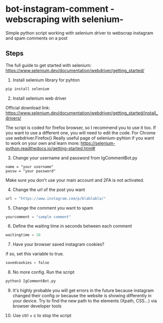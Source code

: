# bot-instagram-comment -webscraping with selenium-
Simple python script working with selenium driver to webscrap instagram and spam comments on a post

## Steps

The full guide to get started with selenium: https://www.selenium.dev/documentation/webdriver/getting_started/

1. Install selenium library for pyhton

```bash
pip install selenium
```

2. Install selenium web driver

Official download link: https://www.selenium.dev/documentation/webdriver/getting_started/install_drivers/

The script is coded for firefox browser, so I recommend you to use it too. If you want to use a different one, you will need to edit the code.
For Chrome use webdriver.Firefox()
Really useful page of selenium-pyhton if you want to work on your own and learn more: https://selenium-python.readthedocs.io/getting-started.html#

3. Change your username and password from IgCommentBot.py

```pyhton
name = "your username"
passw = "your password"
```
Make sure you don't use your main account and 2FA is not activated.

4. Change the url of the post you want

```python
url = "https://www.instagram.com/p/blablabla/"
```
5. Change the comment you want to spam

```python
yourcomment = "sample comment"
```
6. Define the waiting time in seconds between each comment
```python
waitingtime = 10
```
7. Have your browser saved instagram cookies?

if so, set this variable to true.
```python
savedcookies = false
```
8. No more config. Run the script
```bash
python3 IgCommentBot.py
```
9. It's highly probable you will get errors in the future because instagram changed their config or because the website is showing differently in your device. Try to find the new path to the elements (Xpath, CSS...) via browser developer tools

10. Use ctrl + c to stop the script


[^note]:
    Only for learning purposes :)
